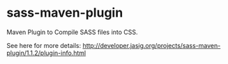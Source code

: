sass-maven-plugin
=================

Maven Plugin to Compile SASS files into CSS.

See here for more details: http://developer.jasig.org/projects/sass-maven-plugin/1.1.2/plugin-info.html
